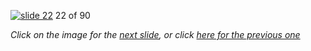 [![slide 22](https://dl.dropboxusercontent.com/u/2977490/presentations/cookbook/22.jpg)](23.md)
22 of 90

_Click on the image for the [next slide](23.md), or click [here for the previous one](21.md)_